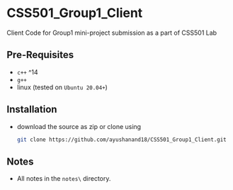 # CSS501_Group1_Client
Client Code for Group1 mini-project submission as a part of CSS501 Lab

## Pre-Requisites
* `c++` ^14
* `g++`
* linux (tested on `Ubuntu 20.04+`)

## Installation
* download the source as zip or clone using 
    ```sh
    git clone https://github.com/ayushanand18/CSS501_Group1_Client.git
    ```

## Notes
* All notes in the `notes\` directory.